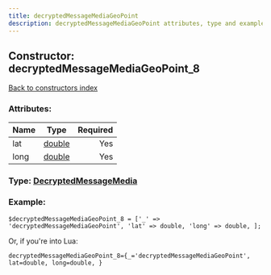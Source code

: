 ```yaml
---
title: decryptedMessageMediaGeoPoint
description: decryptedMessageMediaGeoPoint attributes, type and example
---
```

## Constructor: decryptedMessageMediaGeoPoint\_8  
[Back to constructors index](index.md)



### Attributes:

| Name     |    Type       | Required |
|----------|:-------------:|---------:|
|lat|[double](../types/double.md) | Yes|
|long|[double](../types/double.md) | Yes|



### Type: [DecryptedMessageMedia](../types/DecryptedMessageMedia.md)


### Example:

```
$decryptedMessageMediaGeoPoint_8 = ['_' => 'decryptedMessageMediaGeoPoint', 'lat' => double, 'long' => double, ];
```  

Or, if you're into Lua:  


```
decryptedMessageMediaGeoPoint_8={_='decryptedMessageMediaGeoPoint', lat=double, long=double, }

```


